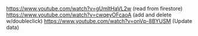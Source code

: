 https://www.youtube.com/watch?v=gUmItHaVL2w (read from firestore)
https://www.youtube.com/watch?v=cwqeyOFcaoA (add and delete w/doubleclick)
https://www.youtube.com/watch?v=onVp-8BYUSM (Update data)
